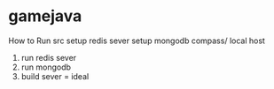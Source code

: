 # gamejava
How to Run src
 setup redis sever
 setup mongodb compass/ local host
 1. run redis sever
 2. run mongodb
 3. build sever = ideal
